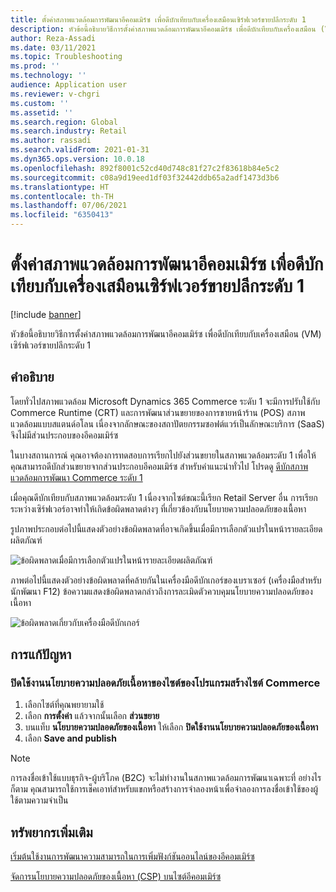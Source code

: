 ```yaml
---
title: ตั้งค่าสภาพแวดล้อมการพัฒนาอีคอมเมิร์ซ เพื่อดีบักเทียบกับเครื่องเสมือนเซิร์ฟเวอร์ขายปลีกระดับ 1
description: หัวข้อนี้อธิบายวิธีการตั้งค่าสภาพแวดล้อมการพัฒนาอีคอมเมิร์ซ เพื่อดีบักเทียบกับเครื่องเสมือน (VM) เซิร์ฟเวอร์ขายปลีกระดับ 1
author: Reza-Assadi
ms.date: 03/11/2021
ms.topic: Troubleshooting
ms.prod: ''
ms.technology: ''
audience: Application user
ms.reviewer: v-chgri
ms.custom: ''
ms.assetid: ''
ms.search.region: Global
ms.search.industry: Retail
ms.author: rassadi
ms.search.validFrom: 2021-01-31
ms.dyn365.ops.version: 10.0.18
ms.openlocfilehash: 892f8001c52cd40d748c81f27c2f83618b84e5c2
ms.sourcegitcommit: c08a9d19eed1df03f32442ddb65a2adf1473d3b6
ms.translationtype: HT
ms.contentlocale: th-TH
ms.lasthandoff: 07/06/2021
ms.locfileid: "6350413"
---
```

# <a name="set-up-an-e-commerce-development-environment-to-debug-against-a-tier-1-retail-server-virtual-machine"></a>ตั้งค่าสภาพแวดล้อมการพัฒนาอีคอมเมิร์ซ เพื่อดีบักเทียบกับเครื่องเสมือนเซิร์ฟเวอร์ขายปลีกระดับ 1

[!include [banner](../../includes/banner.md)]

หัวข้อนี้อธิบายวิธีการตั้งค่าสภาพแวดล้อมการพัฒนาอีคอมเมิร์ซ เพื่อดีบักเทียบกับเครื่องเสมือน (VM) เซิร์ฟเวอร์ขายปลีกระดับ 1

## <a name="description"></a>คำอธิบาย

โดยทั่วไปสภาพแวดล้อม Microsoft Dynamics 365 Commerce ระดับ 1 จะมีการปรับใช้กับ Commerce Runtime (CRT) และการพัฒนาส่วนขยายของการขายหน้าร้าน (POS) สภาพแวดล้อมแบบสแตนด์อโลน เนื่องจากลักษณะของสถาปัตยกรรมซอฟต์แวร์เป็นลักษณะบริการ (SaaS) จึงไม่มีส่วนประกอบของอีคอมเมิร์ซ

ในบางสถานการณ์ คุณอาจต้องการทดสอบการเรียกไปยังส่วนขยายในสภาพแวดล้อมระดับ 1 เพื่อให้คุณสามารถดีบักส่วนขยายจากส่วนประกอบอีคอมเมิร์ซ สำหรับคำแนะนำทั่วไป โปรดดู [ดีบักสภาพแวดล้อมการพัฒนา Commerce ระดับ 1](../e-commerce-extensibility/debug-tier-1.md)

เมื่อคุณดีบักเทียบกับสภาพแวดล้อมระดับ 1 เนื่องจากไซต์ขณะนี้เรียก Retail Server อื่น การเรียกระหว่างเซิร์ฟเวอร์อาจทําให้เกิดข้อผิดพลาดต่างๆ ที่เกี่ยวข้องกับนโยบายความปลอดภัยของเนื้อหา

รูปภาพประกอบต่อไปนี้แสดงตัวอย่างข้อผิดพลาดที่อาจเกิดขึ้นเมื่อมีการเลือกตัวแปรในหน้ารายละเอียดผลิตภัณฑ์

![ข้อผิดพลาดเมื่อมีการเลือกตัวแปรในหน้ารายละเอียดผลิตภัณฑ์](media/unhandled-rejection-error.jpg)

ภาพต่อไปนี้แสดงตัวอย่างข้อผิดพลาดที่คล้ายกันในเครื่องมือดีบักเกอร์ของเบราเซอร์ (เครื่องมือสำหรับนักพัฒนา F12) ข้อความแสดงข้อผิดพลาดกล่าวถึงการละเมิดตัวควบคุมนโยบายความปลอดภัยของเนื้อหา

![ข้อผิดพลาดเกี่ยวกับเครื่องมือดีบักเกอร์](media/debugger-tools-error.JPG)

## <a name="resolution"></a>การแก้ปัญหา

### <a name="disable-the-content-security-policy-for-the-site-in-commerce-site-builder"></a>ปิดใช้งานนโยบายความปลอดภัยเนื้อหาของไซต์ของโปรแกรมสร้างไซต์ Commerce

1. เลือกไซต์ที่คุณพยายามใช้
1. เลือก **การตั้งค่า** แล้วจากนั้นเลือก **ส่วนขยาย**
1. บนแท็บ **นโยบายความปลอดภัยของเนื้อหา** ให้เลือก **ปิดใช้งานนโยบายความปลอดภัยของเนื้อหา**
1. เลือก **Save and publish**

> [!NOTE]
> การลงชื่อเข้าใช้แบบธุรกิจ-ผู้บริโภค (B2C) จะไม่ทำงานในสภาพแวดล้อมการพัฒนาเฉพาะที่ อย่างไรก็ตาม คุณสามารถใช้การเช็คเอาท์สำหรับแขกหรือสร้างการจำลองหน้าเพื่อจําลองการลงชื่อเข้าใช้ของผู้ใช้ตามความจําเป็น

## <a name="additional-resources"></a>ทรัพยากรเพิ่มเติม

[เริ่มต้นใช้งานการพัฒนาความสามารถในการเพิ่มฟังก์ชันออนไลน์ของอีคอมเมิร์ซ](../e-commerce-extensibility/sdk-getting-started.md)

[จัดการนโยบายความปลอดภัยของเนื้อหา (CSP) บนไซต์อีคอมเมิร์ซ](../manage-csp.md)

